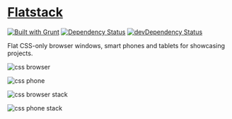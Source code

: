 # [Flatstack](http://playingwithcode.co.za)

[![Built with Grunt](https://cdn.gruntjs.com/builtwith.png)](http://gruntjs.com)
[![Dependency Status](https://david-dm.org/laurenwaller/flatstack.svg)](https://david-dm.org/laurenwaller/flatstack)
[![devDependency Status](https://david-dm.org/laurenwaller/flatstack/dev-status.svg)](https://david-dm.org/laurenwaller/flatstack#info=devDependencies)

Flat CSS-only browser windows, smart phones and tablets for showcasing projects.

![css browser](http://playingwithcode.co.za/img/screenshots/browser-1.png)

![css phone](http://playingwithcode.co.za/img/screenshots/phone-1.png)

![css browser stack](http://playingwithcode.co.za/img/screenshots/browser-2.png)

![css phone stack](http://playingwithcode.co.za/img/screenshots/phone-2.png)


